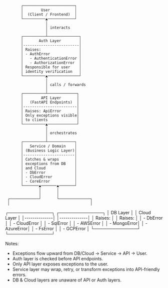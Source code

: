 
           ┌───────────────────────┐
           │        User           │
           │  (Client / Frontend)  │
           └──────────▲────────────┘
                      │
                      │ interacts
                      │
           ┌──────────┴──────────────┐
           │       Auth Layer        │
           │-------------------------│
           │ Raises:                 │
           │ - AuthError             │
           │   - AuthenticationError │
           │   - AuthorizationError  │
           │ Responsible for user    │
           │ identity verification   │
           └──────────▲──────────────┘
                      │
                      │ calls / forwards
                      │
           ┌──────────┴─────────────┐
           │        API Layer       │
           │   (FastAPI Endpoints)  │
           │------------------------│
           │ Raises: ApiError       │
           │ Only exceptions visible│
           │ to clients             │
           └──────────▲─────────────┘
                      │
                      │ orchestrates
                      │
           ┌──────────┴────────────┐
           │   Service / Domain    │
           │ (Business Logic Layer)│
           │-----------------------│
           │ Catches & wraps       │
           │ exceptions from DB    │
           │ and Cloud             │
           │ - DbError             │
           │ - CloudError          │
           │ - CoreError           │
           └───────▲───────▲───────┘
                   │       │
                   │       │
     ┌─────────────┘       └──────────────┐
     │                                    │
┌──────────────┐                    ┌──────────────┐
│   DB Layer   │                    │  Cloud Layer │
│--------------│                    │--------------│
│ Raises:      │                    │ Raises:      │
│ - DbError    │                    │ - CloudError │
│  - SqlError  │                    │  - AWSError  │
│  - MongoError│                    │  - AzureError│
│  - FsError   │                    │  - GCPError  │
└──────────────┘                    └──────────────┘

Notes:
- Exceptions flow upward from DB/Cloud → Service → API → User.
- Auth layer is checked before API endpoints.
- Only API layer exposes exceptions to the user.
- Service layer may wrap, retry, or transform exceptions into API-friendly errors.
- DB & Cloud layers are unaware of API or Auth layers.

